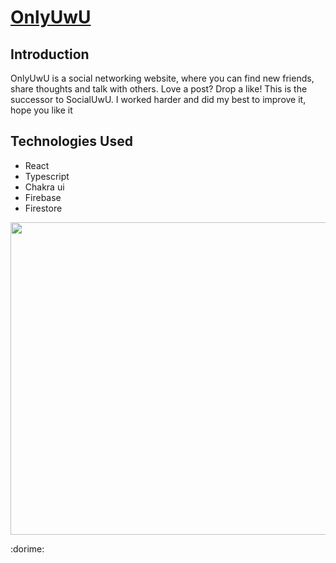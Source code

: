 # [OnlyUwU](https://onlyuwuboi.web.app/)

## Introduction
OnlyUwU is a social networking website, where you can find new friends, share thoughts and talk with others. Love a post? Drop a like! This is the successor to SocialUwU. I worked harder and did my best to improve it, hope you like it

## Technologies Used
- React
- Typescript
- Chakra ui
- Firebase
- Firestore

<img src = "https://github.com/VarunLanjhara/OnlyUwU/blob/main/public/bgig.png" alt = "" width = "1100px" height = "500px">

:dorime:
